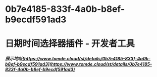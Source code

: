 # 0b7e4185-833f-4a0b-b8ef-b9ecdf591ad3
# 日期时间选择器插件 - 开发者工具
##### 展示地址[https://www.tomde.cloud/st/details/0b7e4185-833f-4a0b-b8ef-b9ecdf591ad3](https://www.tomde.cloud/st/details/0b7e4185-833f-4a0b-b8ef-b9ecdf591ad3)